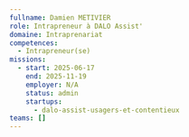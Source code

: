 ```yaml
---
fullname: Damien METIVIER
role: Intrapreneur à DALO Assist'
domaine: Intraprenariat
competences:
  - Intrapreneur(se)
missions:
  - start: 2025-06-17
    end: 2025-11-19
    employer: N/A
    status: admin
    startups:
      - dalo-assist-usagers-et-contentieux
teams: []
---
```

